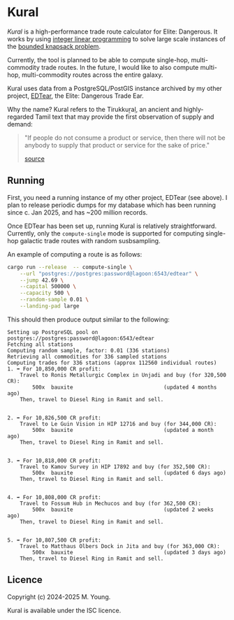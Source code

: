 # Kural
_Kural_ is a high-performance trade route calculator for Elite: Dangerous. It works by using [integer linear
programming](https://en.wikipedia.org/wiki/Integer_programming) to solve large scale instances of the [bounded
knapsack problem](https://en.wikipedia.org/wiki/Knapsack_problem).

Currently, the tool is planned to be able to compute single-hop, multi-commodity trade routes. In the future,
I would like to also compute multi-hop, multi-commodity routes across the entire galaxy.

Kural uses data from a PostgreSQL/PostGIS instance archived by my other project,
[EDTear](https://github.com/mattyoung101/edtear), the Elite: Dangerous Trade Ear.

Why the name? Kural refers to the Tirukkuṟaḷ, an ancient and highly-regarded Tamil text that may provide the
first observation of supply and demand:

> "If people do not consume a product or service, then there will not be anybody to supply that product or
> service for the sake of price."
>
> [source](https://en.wikipedia.org/wiki/Supply_and_demand#History)

## Running
First, you need a running instance of my other project, EDTear (see above). I plan to release periodic dumps
for my database which has been running since c. Jan 2025, and has ~200 million records.

Once EDTear has been set up, running Kural is relatively straightforward. Currently, only the `compute-single`
mode is supported for computing single-hop galactic trade routes with random susbsampling.

An example of computing a route is as follows:


```bash
cargo run --release  -- compute-single \
    --url "postgres://postgres:password@lagoon:6543/edtear" \
    --jump 42.69 \
    --capital 500000 \
    --capacity 500 \
    --random-sample 0.01 \
    --landing-pad large
```

This should then produce output similar to the following:

```
Setting up PostgreSQL pool on postgres://postgres:password@lagoon:6543/edtear
Fetching all stations
Computing random sample, factor: 0.01 (336 stations)
Retrieving all commodities for 336 sampled stations
Computing trades for 336 stations (approx 112560 individual routes)
1. ➡️ For 10,850,000 CR profit:
    Travel to Ronis Metallurgic Complex in Unjadi and buy (for 320,500 CR):
        500x  bauxite                             (updated 4 months ago)
    Then, travel to Diesel Ring in Ramit and sell.


2. ➡️ For 10,826,500 CR profit:
    Travel to Le Guin Vision in HIP 12716 and buy (for 344,000 CR):
        500x  bauxite                             (updated a month ago)
    Then, travel to Diesel Ring in Ramit and sell.


3. ➡️ For 10,818,000 CR profit:
    Travel to Kamov Survey in HIP 17892 and buy (for 352,500 CR):
        500x  bauxite                             (updated 6 days ago)
    Then, travel to Diesel Ring in Ramit and sell.


4. ➡️ For 10,808,000 CR profit:
    Travel to Fossum Hub in Mechucos and buy (for 362,500 CR):
        500x  bauxite                             (updated 2 weeks ago)
    Then, travel to Diesel Ring in Ramit and sell.


5. ➡️ For 10,807,500 CR profit:
    Travel to Matthaus Olbers Dock in Jita and buy (for 363,000 CR):
        500x  bauxite                             (updated 3 days ago)
    Then, travel to Diesel Ring in Ramit and sell.

```

## Licence
Copyright (c) 2024-2025 M. Young.

Kural is available under the ISC licence.
